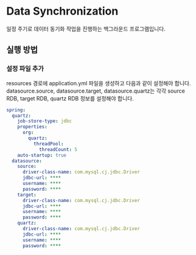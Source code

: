 # Data Synchronization
일정 주기로 데이터 동기화 작업을 진행하는 백그라운드 프로그램입니다.

## 실행 방법

### 설정 파일 추가
resources 경로에 application.yml 파일을 생성하고 다음과 같이 설정해야 합니다.
datasource.source, datasource.target, datasource.quartz는 각각 source RDB, target RDB, quartz RDB 정보를 설정해야 합니다.

```yaml
spring:
  quartz:
    job-store-type: jdbc
    properties:
      org:
        quartz:
          threadPool:
            threadCount: 5
    auto-startup: true
  datasource:
    source:
      driver-class-name: com.mysql.cj.jdbc.Driver
      jdbc-url: ****
      username: ****
      password: ****
    target:
      driver-class-name: com.mysql.cj.jdbc.Driver
      jdbc-url: ****
      username: ****
      password: ****
    quartz:
      driver-class-name: com.mysql.cj.jdbc.Driver
      jdbc-url: ****
      username: ****
      password: ****
```
